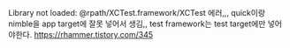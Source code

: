 Library not loaded: @rpath/XCTest.framework/XCTest
에러,,,
quick이랑 nimble을 app target에 잘못 넣어서 생김,,
test framework는 test target에만 넣어야한다.
https://rhammer.tistory.com/345
